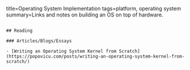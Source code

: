 title=Operating System Implementation
tags=platform, operating system
summary=Links and notes on building an OS on top of hardware.
~~~~~~

## Reading

### Articles/Blogs/Essays

- [Writing an Operating System Kernel from Scratch](https://popovicu.com/posts/writing-an-operating-system-kernel-from-scratch/)

